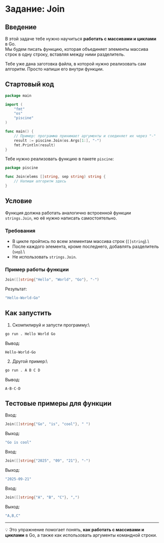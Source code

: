 # Задание: Join

## Введение

В этой задаче тебе нужно научиться **работать с массивами и циклами** в
Go.\
Мы будем писать функцию, которая объединяет элементы массива строк в
одну строку, вставляя между ними разделитель.

Тебе уже дана заготовка файла, в которой нужно реализовать сам алгоритм.
Просто напиши его внутри функции.

## Стартовый код

``` go
package main

import (
    "fmt"
    "os"
    "piscine"
)

func main() {
    // Пример: программа принимает аргументы и соединяет их через "-"
    result := piscine.Join(os.Args[1:], "-")
    fmt.Println(result)
}
```

Тебе нужно реализовать функцию в пакете `piscine`:

``` go
package piscine

func Join(elems []string, sep string) string {
    // Напиши алгоритм здесь
}
```

## Условие

Функция должна работать аналогично встроенной функции `strings.Join`, но
её нужно написать самостоятельно.

### Требования

-   В цикле пройтись по всем элементам массива строк (`[]string`).\
-   После каждого элемента, кроме последнего, добавлять разделитель
    (`sep`).\
-   Не использовать `strings.Join`.

### Пример работы функции

``` go
Join([]string{"Hello", "World", "Go"}, "-")
```

Результат:

``` go
"Hello-World-Go"
```

## Как запустить

1.  Скомпилируй и запусти программу:\

``` bash
go run . Hello World Go
```

Вывод:

    Hello-World-Go

2.  Другой пример:\

``` bash
go run . A B C D
```

Вывод:

    A-B-C-D

## Тестовые примеры для функции

Вход:

``` go
Join([]string{"Go", "is", "cool"}, " ")
```

Выход:

``` go
"Go is cool"
```

Вход:

``` go
Join([]string{"2025", "09", "21"}, "-")
```

Выход:

``` go
"2025-09-21"
```

Вход:

``` go
Join([]string{"A", "B", "C"}, ",")
```

Выход:

``` go
"A,B,C"
```

------------------------------------------------------------------------

💡 Это упражнение помогает понять, **как работать с массивами и
циклами** в Go, а также как использовать аргументы командной строки.
